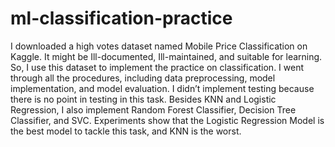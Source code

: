 # ml-classification-practice
I downloaded a high votes dataset named Mobile Price Classification on Kaggle. It might be Ill-documented, Ill-maintained, and suitable for learning. So, I use this dataset to implement the practice on classification. I went through all the procedures, including data preprocessing, model implementation, and model evaluation. I didn’t implement testing because there is no point in testing in this task. Besides KNN and Logistic Regression, I also implement Random Forest Classifier, Decision Tree Classifier, and SVC. Experiments show that the Logistic Regression Model is the best model to tackle this task, and KNN is the worst.
